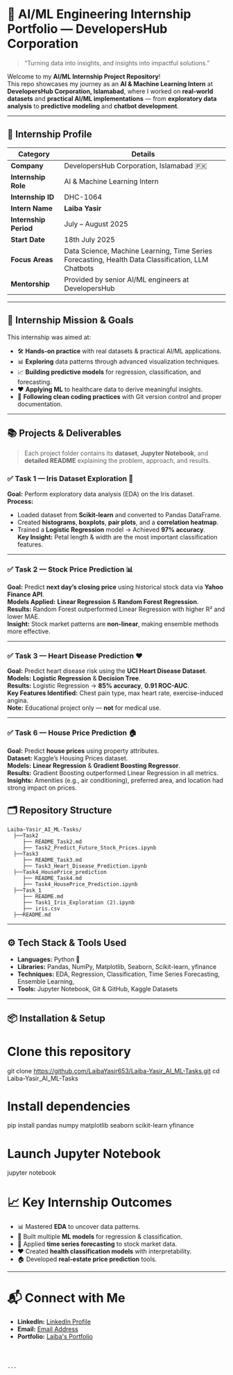 # 🌟 AI/ML Engineering Internship Portfolio — DevelopersHub Corporation  

> “Turning data into insights, and insights into impactful solutions.”  

Welcome to my **AI/ML Internship Project Repository**!  
This repo showcases my journey as an **AI & Machine Learning Intern** at **DevelopersHub Corporation, Islamabad**, where I worked on **real-world datasets** and **practical AI/ML implementations** — from **exploratory data analysis** to **predictive modeling** and **chatbot development**.  

---

## 🏢 Internship Profile  

| **Category**         | **Details** |
|----------------------|-------------|
| **Company**          | DevelopersHub Corporation, Islamabad 🇵🇰 |
| **Internship Role**  | AI & Machine Learning Intern |
| **Internship ID**    | DHC-1064 |
| **Intern Name**      | **Laiba Yasir** |
| **Internship Period**| July – August 2025 |
| **Start Date**       | 18th July 2025 |
| **Focus Areas**      | Data Science, Machine Learning, Time Series Forecasting, Health Data Classification, LLM Chatbots |
| **Mentorship**       | Provided by senior AI/ML engineers at DevelopersHub |

---

## 🎯 Internship Mission & Goals  

This internship was aimed at:  

- 🛠 **Hands-on practice** with real datasets & practical AI/ML applications.  
- 📊 **Exploring** data patterns through advanced visualization techniques.  
- 📈 **Building predictive models** for regression, classification, and forecasting.  
- ❤️ **Applying ML** to healthcare data to derive meaningful insights.  
- 📂 **Following clean coding practices** with Git version control and proper documentation.  

---

## 📚 Projects & Deliverables  

> Each project folder contains its **dataset**, **Jupyter Notebook**, and **detailed README** explaining the problem, approach, and results.

### ✅ **Task 1 — Iris Dataset Exploration 🌸**  
**Goal:** Perform exploratory data analysis (EDA) on the Iris dataset.  
**Process:**  
- Loaded dataset from **Scikit-learn** and converted to Pandas DataFrame.  
- Created **histograms**, **boxplots**, **pair plots**, and a **correlation heatmap**.  
- Trained a **Logistic Regression** model → Achieved **97% accuracy**.  
**Key Insight:** Petal length & width are the most important classification features.  

---

### ✅ **Task 2 — Stock Price Prediction 📊**  
**Goal:** Predict **next day’s closing price** using historical stock data via **Yahoo Finance API**.  
**Models Applied:** **Linear Regression** & **Random Forest Regression**.  
**Results:** Random Forest outperformed Linear Regression with higher R² and lower MAE.  
**Insight:** Stock market patterns are **non-linear**, making ensemble methods more effective.  

---

### ✅ **Task 3 — Heart Disease Prediction ❤️**  
**Goal:** Predict heart disease risk using the **UCI Heart Disease Dataset**.  
**Models:** **Logistic Regression** & **Decision Tree**.  
**Results:** Logistic Regression → **85% accuracy**, **0.91 ROC-AUC**.  
**Key Features Identified:** Chest pain type, max heart rate, exercise-induced angina.  
**Note:** Educational project only — **not** for medical use.  

---

### ✅ **Task 6 — House Price Prediction 🏠**  
**Goal:** Predict **house prices** using property attributes.  
**Dataset:** Kaggle’s Housing Prices dataset.  
**Models:** **Linear Regression** & **Gradient Boosting Regressor**.  
**Results:** Gradient Boosting outperformed Linear Regression in all metrics.  
**Insights:** Amenities (e.g., air conditioning), preferred area, and location had strong impact on prices.  


## 🗂 Repository Structure  
```
Laiba-Yasir_AI_ML-Tasks/
  ├──Task2
     ├── README_Task2.md
     ├── Task2_Predict_Future_Stock_Prices.ipynb
  ├──Task3
     ├── README_Task3.md
     ├── Task3_Heart_Disease_Prediction.ipynb
  ├──Task4_HousePrice_prediction
     ├── README_Task4.md
     ├── Task4_HousePrice_Prediction.ipynb
  ├──Task_1
     ├── README.md
     ├── Task1_Iris_Exploration (2).ipynb
     ├── iris.csv
  ├──README.md
```

---

## ⚙️ Tech Stack & Tools Used  

- **Languages:** Python 🐍  
- **Libraries:** Pandas, NumPy, Matplotlib, Seaborn, Scikit-learn, yfinance  
- **Techniques:** EDA, Regression, Classification, Time Series Forecasting, Ensemble Learning, 
- **Tools:** Jupyter Notebook, Git & GitHub, Kaggle Datasets  

---

## 📦 Installation & Setup  


# Clone this repository
git clone https://github.com/LaibaYasir653/Laiba-Yasir_AI_ML-Tasks.git
cd Laiba-Yasir_AI_ML-Tasks


# Install dependencies
pip install pandas numpy matplotlib seaborn scikit-learn yfinance

# Launch Jupyter Notebook
jupyter notebook


# 📈 Key Internship Outcomes  

- 📊 Mastered **EDA** to uncover data patterns.  
- 🤖 Built multiple **ML models** for regression & classification.  
- 📅 Applied **time series forecasting** to stock market data.  
- ❤️ Created **health classification models** with interpretability.  
- 🏠 Developed **real-estate price prediction** tools.  

---

# 📬 Connect with Me  
- **LinkedIn:** [LinkedIn Profile](https://www.linkedin.com/in/laiba-yasir-019240260)
- **Email:** [Email Address](mailto:laybalayba972@gmail.com)
- **Portfolio:** [Laiba's Portfolio](https://laybas-portfolio.netlify.app/)
```bash



---



